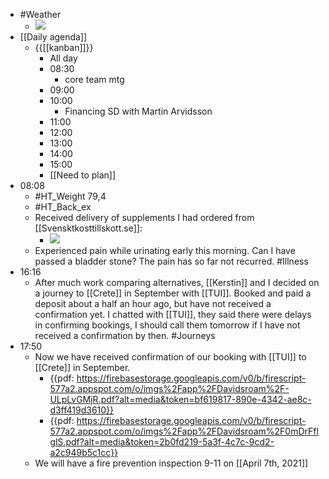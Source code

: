 - #Weather
    - ![](https://firebasestorage.googleapis.com/v0/b/firescript-577a2.appspot.com/o/imgs%2Fapp%2FDavidsroam%2F9ShYoWkwFt.png?alt=media&token=6d241d38-f42e-40c1-9370-23ecacf91e0f)
- [[Daily agenda]]
    - {{[[kanban]]}}
        - All day
        - 08:30
            - core team mtg
        - 09:00
        - 10:00
            - Financing SD with Martin Arvidsson
        - 11:00
        - 12:00
        - 13:00
        - 14:00
        - 15:00
        - [[Need to plan]]
- 08:08
    - #HT_Weight 79,4
    - #HT_Back_ex
    - Received delivery of supplements I had ordered from [[Svensktkosttillskott.se]]:
        - ![](https://firebasestorage.googleapis.com/v0/b/firescript-577a2.appspot.com/o/imgs%2Fapp%2FDavidsroam%2FSwqQ1jkhnv.png?alt=media&token=6f6b1d9a-ee78-4202-82bf-5675110deb94)
    - Experienced pain while urinating early this morning. Can I have passed a bladder stone? The pain has so far not recurred. #Illness
- 16:16
    - After much work comparing alternatives, [[Kerstin]] and I decided on a journey to [[Crete]] in September with [[TUI]]. Booked and paid a deposit about a half an hour ago, but have not received a confirmation yet. I chatted with [[TUI]], they said there were delays in confirming bookings, I should call them tomorrow if I have not received a confirmation by then. #Journeys
- 17:50
    - Now we have received confirmation of our booking with [[TUI]] to [[Crete]] in September.
        - {{pdf: https://firebasestorage.googleapis.com/v0/b/firescript-577a2.appspot.com/o/imgs%2Fapp%2FDavidsroam%2F-ULpLvGMjR.pdf?alt=media&token=bf619817-890e-4342-ae8c-d3ff419d3610}}
        - {{pdf: https://firebasestorage.googleapis.com/v0/b/firescript-577a2.appspot.com/o/imgs%2Fapp%2FDavidsroam%2F0mDrFflglS.pdf?alt=media&token=2b0fd219-5a3f-4c7c-9cd2-a2c949b5c1cc}}
    - We will have a fire prevention inspection 9-11 on [[April 7th, 2021]]
